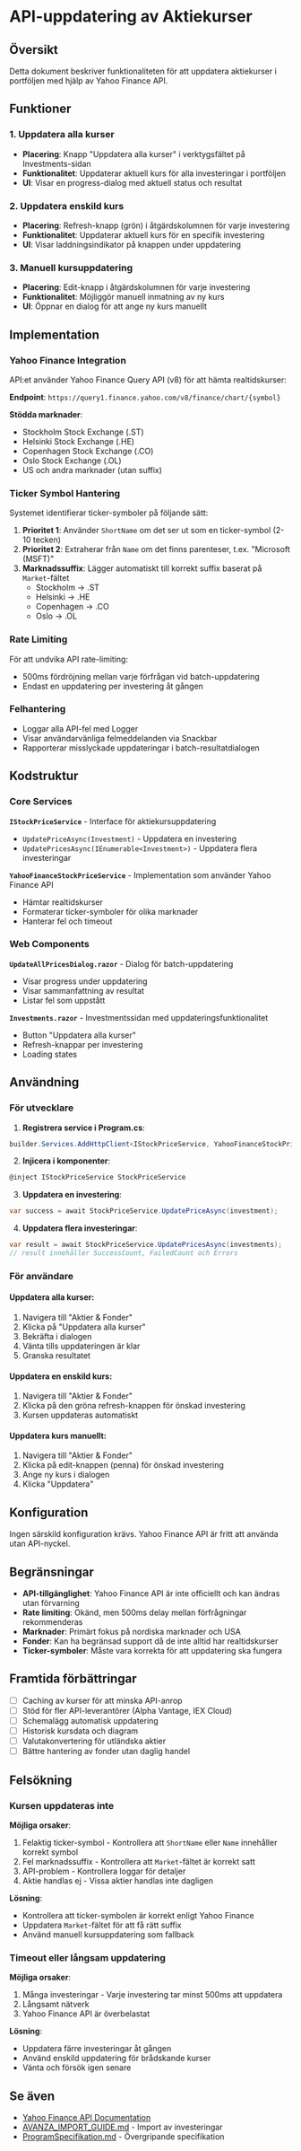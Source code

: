 # API-uppdatering av Aktiekurser

## Översikt

Detta dokument beskriver funktionaliteten för att uppdatera aktiekurser i portföljen med hjälp av Yahoo Finance API.

## Funktioner

### 1. Uppdatera alla kurser

- **Placering**: Knapp "Uppdatera alla kurser" i verktygsfältet på Investments-sidan
- **Funktionalitet**: Uppdaterar aktuell kurs för alla investeringar i portföljen
- **UI**: Visar en progress-dialog med aktuell status och resultat

### 2. Uppdatera enskild kurs

- **Placering**: Refresh-knapp (grön) i åtgärdskolumnen för varje investering
- **Funktionalitet**: Uppdaterar aktuell kurs för en specifik investering
- **UI**: Visar laddningsindikator på knappen under uppdatering

### 3. Manuell kursuppdatering

- **Placering**: Edit-knapp i åtgärdskolumnen för varje investering  
- **Funktionalitet**: Möjliggör manuell inmatning av ny kurs
- **UI**: Öppnar en dialog för att ange ny kurs manuellt

## Implementation

### Yahoo Finance Integration

API:et använder Yahoo Finance Query API (v8) för att hämta realtidskurser:

**Endpoint**: `https://query1.finance.yahoo.com/v8/finance/chart/{symbol}`

**Stödda marknader**:
- Stockholm Stock Exchange (.ST)
- Helsinki Stock Exchange (.HE)  
- Copenhagen Stock Exchange (.CO)
- Oslo Stock Exchange (.OL)
- US och andra marknader (utan suffix)

### Ticker Symbol Hantering

Systemet identifierar ticker-symboler på följande sätt:

1. **Prioritet 1**: Använder `ShortName` om det ser ut som en ticker-symbol (2-10 tecken)
2. **Prioritet 2**: Extraherar från `Name` om det finns parenteser, t.ex. "Microsoft (MSFT)"
3. **Marknadssuffix**: Lägger automatiskt till korrekt suffix baserat på `Market`-fältet
   - Stockholm → .ST
   - Helsinki → .HE
   - Copenhagen → .CO
   - Oslo → .OL

### Rate Limiting

För att undvika API rate-limiting:
- 500ms fördröjning mellan varje förfrågan vid batch-uppdatering
- Endast en uppdatering per investering åt gången

### Felhantering

- Loggar alla API-fel med Logger
- Visar användarvänliga felmeddelanden via Snackbar
- Rapporterar misslyckade uppdateringar i batch-resultatdialogen

## Kodstruktur

### Core Services

**`IStockPriceService`** - Interface för aktiekursuppdatering
- `UpdatePriceAsync(Investment)` - Uppdatera en investering
- `UpdatePricesAsync(IEnumerable<Investment>)` - Uppdatera flera investeringar

**`YahooFinanceStockPriceService`** - Implementation som använder Yahoo Finance API
- Hämtar realtidskurser
- Formaterar ticker-symboler för olika marknader
- Hanterar fel och timeout

### Web Components

**`UpdateAllPricesDialog.razor`** - Dialog för batch-uppdatering
- Visar progress under uppdatering
- Visar sammanfattning av resultat
- Listar fel som uppstått

**`Investments.razor`** - Investmentssidan med uppdateringsfunktionalitet
- Button "Uppdatera alla kurser"
- Refresh-knappar per investering
- Loading states

## Användning

### För utvecklare

1. **Registrera service i Program.cs**:
```csharp
builder.Services.AddHttpClient<IStockPriceService, YahooFinanceStockPriceService>();
```

2. **Injicera i komponenter**:
```csharp
@inject IStockPriceService StockPriceService
```

3. **Uppdatera en investering**:
```csharp
var success = await StockPriceService.UpdatePriceAsync(investment);
```

4. **Uppdatera flera investeringar**:
```csharp
var result = await StockPriceService.UpdatePricesAsync(investments);
// result innehåller SuccessCount, FailedCount och Errors
```

### För användare

#### Uppdatera alla kurser:
1. Navigera till "Aktier & Fonder"
2. Klicka på "Uppdatera alla kurser"
3. Bekräfta i dialogen
4. Vänta tills uppdateringen är klar
5. Granska resultatet

#### Uppdatera en enskild kurs:
1. Navigera till "Aktier & Fonder"
2. Klicka på den gröna refresh-knappen för önskad investering
3. Kursen uppdateras automatiskt

#### Uppdatera kurs manuellt:
1. Navigera till "Aktier & Fonder"
2. Klicka på edit-knappen (penna) för önskad investering
3. Ange ny kurs i dialogen
4. Klicka "Uppdatera"

## Konfiguration

Ingen särskild konfiguration krävs. Yahoo Finance API är fritt att använda utan API-nyckel.

## Begränsningar

- **API-tillgänglighet**: Yahoo Finance API är inte officiellt och kan ändras utan förvarning
- **Rate limiting**: Okänd, men 500ms delay mellan förfrågningar rekommenderas
- **Marknader**: Primärt fokus på nordiska marknader och USA
- **Fonder**: Kan ha begränsad support då de inte alltid har realtidskurser
- **Ticker-symboler**: Måste vara korrekta för att uppdatering ska fungera

## Framtida förbättringar

- [ ] Caching av kurser för att minska API-anrop
- [ ] Stöd för fler API-leverantörer (Alpha Vantage, IEX Cloud)
- [ ] Schemalägg automatisk uppdatering
- [ ] Historisk kursdata och diagram
- [ ] Valutakonvertering för utländska aktier
- [ ] Bättre hantering av fonder utan daglig handel

## Felsökning

### Kursen uppdateras inte

**Möjliga orsaker**:
1. Felaktig ticker-symbol - Kontrollera att `ShortName` eller `Name` innehåller korrekt symbol
2. Fel marknadssuffix - Kontrollera att `Market`-fältet är korrekt satt
3. API-problem - Kontrollera loggar för detaljer
4. Aktie handlas ej - Vissa aktier handlas inte dagligen

**Lösning**:
- Kontrollera att ticker-symbolen är korrekt enligt Yahoo Finance
- Uppdatera `Market`-fältet för att få rätt suffix
- Använd manuell kursuppdatering som fallback

### Timeout eller långsam uppdatering

**Möjliga orsaker**:
1. Många investeringar - Varje investering tar minst 500ms att uppdatera
2. Långsamt nätverk
3. Yahoo Finance API är överbelastat

**Lösning**:
- Uppdatera färre investeringar åt gången
- Använd enskild uppdatering för brådskande kurser
- Vänta och försök igen senare

## Se även

- [Yahoo Finance API Documentation](https://www.yahoofinanceapi.com/)
- [AVANZA_IMPORT_GUIDE.md](AVANZA_IMPORT_GUIDE.md) - Import av investeringar
- [ProgramSpecifikation.md](ProgramSpecifikation.md) - Övergripande specifikation
